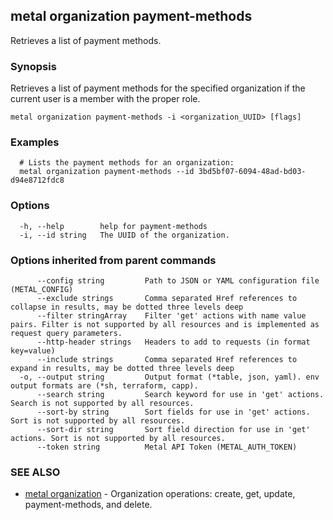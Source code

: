 ## metal organization payment-methods

Retrieves a list of payment methods.

### Synopsis

Retrieves a list of payment methods for the specified organization if the current user is a member with the proper role.

```
metal organization payment-methods -i <organization_UUID> [flags]
```

### Examples

```
  # Lists the payment methods for an organization:
  metal organization payment-methods --id 3bd5bf07-6094-48ad-bd03-d94e8712fdc8
```

### Options

```
  -h, --help        help for payment-methods
  -i, --id string   The UUID of the organization.
```

### Options inherited from parent commands

```
      --config string         Path to JSON or YAML configuration file (METAL_CONFIG)
      --exclude strings       Comma separated Href references to collapse in results, may be dotted three levels deep
      --filter stringArray    Filter 'get' actions with name value pairs. Filter is not supported by all resources and is implemented as request query parameters.
      --http-header strings   Headers to add to requests (in format key=value)
      --include strings       Comma separated Href references to expand in results, may be dotted three levels deep
  -o, --output string         Output format (*table, json, yaml). env output formats are (*sh, terraform, capp).
      --search string         Search keyword for use in 'get' actions. Search is not supported by all resources.
      --sort-by string        Sort fields for use in 'get' actions. Sort is not supported by all resources.
      --sort-dir string       Sort field direction for use in 'get' actions. Sort is not supported by all resources.
      --token string          Metal API Token (METAL_AUTH_TOKEN)
```

### SEE ALSO

* [metal organization](metal_organization.md)	 - Organization operations: create, get, update, payment-methods, and delete.

